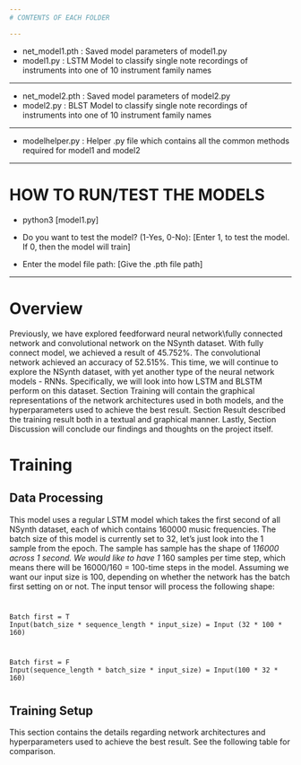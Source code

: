 ```yaml
---
# CONTENTS OF EACH FOLDER

---
```

* net_model1.pth	 	 : Saved model parameters of model1.py
* model1.py 	  	 : LSTM Model to classify single note recordings of instruments into one of 10 instrument family names 


---
* net_model2.pth	 	 : Saved model parameters of model2.py
* model2.py 	  	 : BLST Model to classify single note recordings of instruments into one of 10 instrument family names 


---
* modelhelper.py	  	 : Helper .py file which contains all the common methods required for model1 and model2


---
# HOW TO RUN/TEST THE MODELS

* python3 [model1.py]

* Do you want to test the model? (1-Yes, 0-No): [Enter 1, to test the model. If 0, then the model will train]

* Enter the model file path: [Give the .pth file path]

---

# Overview
Previously, we have explored feedforward neural network\fully connected network and convolutional network on the NSynth dataset. With fully connect model, we achieved a result of 45.752%. The convolutional network achieved an accuracy of 52.515%. This time, we will continue to explore the NSynth dataset, with yet another type of the neural network models - RNNs. Specifically, we will look into how LSTM and BLSTM perform on this dataset.
Section Training will contain the graphical representations of the network architectures used in both models, and the hyperparameters used to achieve the best result. Section Result described the training result both in a textual and graphical manner. Lastly, Section Discussion will conclude our findings and thoughts on the project itself.

# Training
## Data Processing 
This model uses a regular LSTM model which takes the first second of all NSynth dataset, each of which contains 160000 music frequencies. The batch size of this model is currently set to 32, let’s just look into the 1 sample from the epoch. The sample has sample has the shape of 1*16000 across 1 second. We would like to have 1* 160 samples per time step, which means there will be 16000/160 = 100-time steps in the model. Assuming we want our input size is 100, depending on whether the network has the batch first setting on or not. The input tensor will process the following shape:

# 
    Batch first = T
    Input(batch_size * sequence_length * input_size) = Input (32 * 100 * 160)
#
# 
    Batch first = F
    Input(sequence_length * batch_size * input_size) = Input(100 * 32 * 160)
#

## Training Setup
This section contains the details regarding network architectures and hyperparameters used to achieve the best result. See the following table for comparison.



